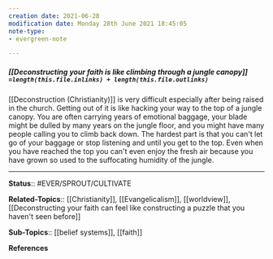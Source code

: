 ```yaml
---
creation date: 2021-06-28
modification date: Monday 28th June 2021 18:45:05
note-type: 
- evergreen-note

---
```


##### [[Deconstructing your faith is like climbing through a jungle canopy]] `=length(this.file.inlinks) + length(this.file.outlinks)`


[[Deconstruction (Christianity)]] is very difficult especially after being raised in the church. Getting out of it is like hacking your way to the top of a jungle canopy. You are often carrying years of emotional baggage, your blade might be dulled by many years on the jungle floor, and you might have many people calling you to climb back down. The hardest part is that you can't let go of your baggage or stop listening and until you get to the top. Even when you have reached the top you can't even enjoy the fresh air because you have grown so used to the suffocating humidity of the jungle.

---

**Status**:: #EVER/SPROUT/CULTIVATE 

**Related-Topics**:: [[Christianity]], [[Evangelicalism]], [[worldview]], [[Deconstructing your faith can feel like constructing a puzzle that you haven't seen before]]
	
**Sub-Topics**:: [[belief systems]], [[faith]]
	
**References**